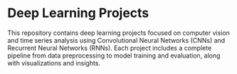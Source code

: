# Deep Learning Projects

This repository contains deep learning projects focused on computer vision and time series analysis using Convolutional Neural Networks (CNNs) and Recurrent Neural Networks (RNNs). Each project includes a complete pipeline from data preprocessing to model training and evaluation, along with visualizations and insights.


